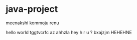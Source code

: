 # java-project
meenakshi kommoju 
renu 

hello world
tggtvcrfc
az ahhzla
hey h r u ?
bxajzjm
HEHEHNE 
